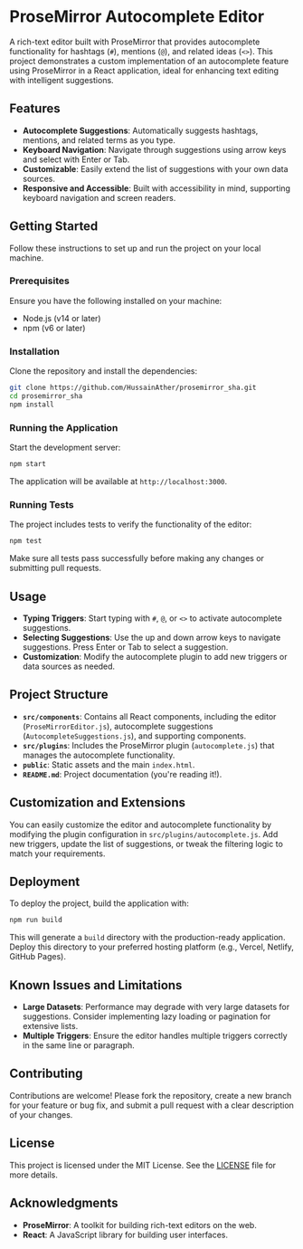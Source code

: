 

# ProseMirror Autocomplete Editor

A rich-text editor built with ProseMirror that provides autocomplete functionality for hashtags (`#`), mentions (`@`), and related ideas (`<>`). This project demonstrates a custom implementation of an autocomplete feature using ProseMirror in a React application, ideal for enhancing text editing with intelligent suggestions.

## Features

- **Autocomplete Suggestions**: Automatically suggests hashtags, mentions, and related terms as you type.
- **Keyboard Navigation**: Navigate through suggestions using arrow keys and select with Enter or Tab.
- **Customizable**: Easily extend the list of suggestions with your own data sources.
- **Responsive and Accessible**: Built with accessibility in mind, supporting keyboard navigation and screen readers.

## Getting Started

Follow these instructions to set up and run the project on your local machine.

### Prerequisites

Ensure you have the following installed on your machine:

- Node.js (v14 or later)
- npm (v6 or later)

### Installation

Clone the repository and install the dependencies:

```bash
git clone https://github.com/HussainAther/prosemirror_sha.git
cd prosemirror_sha
npm install
```

### Running the Application

Start the development server:

```bash
npm start
```

The application will be available at `http://localhost:3000`.

### Running Tests

The project includes tests to verify the functionality of the editor:

```bash
npm test
```

Make sure all tests pass successfully before making any changes or submitting pull requests.

## Usage

- **Typing Triggers**: Start typing with `#`, `@`, or `<>` to activate autocomplete suggestions.
- **Selecting Suggestions**: Use the up and down arrow keys to navigate suggestions. Press Enter or Tab to select a suggestion.
- **Customization**: Modify the autocomplete plugin to add new triggers or data sources as needed.

## Project Structure

- **`src/components`**: Contains all React components, including the editor (`ProseMirrorEditor.js`), autocomplete suggestions (`AutocompleteSuggestions.js`), and supporting components.
- **`src/plugins`**: Includes the ProseMirror plugin (`autocomplete.js`) that manages the autocomplete functionality.
- **`public`**: Static assets and the main `index.html`.
- **`README.md`**: Project documentation (you're reading it!).

## Customization and Extensions

You can easily customize the editor and autocomplete functionality by modifying the plugin configuration in `src/plugins/autocomplete.js`. Add new triggers, update the list of suggestions, or tweak the filtering logic to match your requirements.

## Deployment

To deploy the project, build the application with:

```bash
npm run build
```

This will generate a `build` directory with the production-ready application. Deploy this directory to your preferred hosting platform (e.g., Vercel, Netlify, GitHub Pages).

## Known Issues and Limitations

- **Large Datasets**: Performance may degrade with very large datasets for suggestions. Consider implementing lazy loading or pagination for extensive lists.
- **Multiple Triggers**: Ensure the editor handles multiple triggers correctly in the same line or paragraph.

## Contributing

Contributions are welcome! Please fork the repository, create a new branch for your feature or bug fix, and submit a pull request with a clear description of your changes.

## License

This project is licensed under the MIT License. See the [LICENSE](LICENSE) file for more details.

## Acknowledgments

- **ProseMirror**: A toolkit for building rich-text editors on the web.
- **React**: A JavaScript library for building user interfaces.

